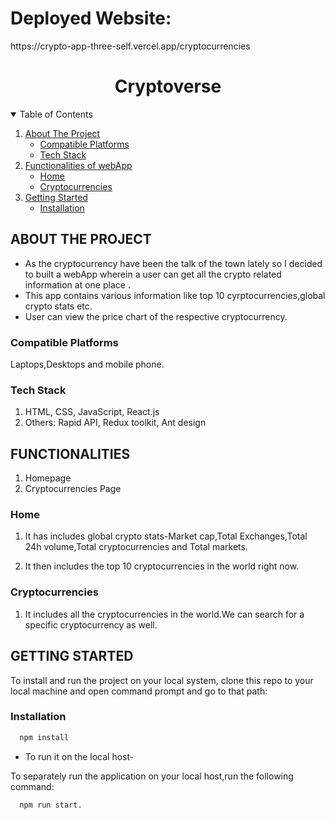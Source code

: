<h1>Deployed Website: </h1>https://crypto-app-three-self.vercel.app/cryptocurrencies

<h1 align="center">Cryptoverse</h1>
 <!-- TABLE OF CONTENTS -->
<details open="open">
  <summary>Table of Contents</summary>
  <ol>
    <li>
      <a href="#about the project">About The Project</a>
      <ul>
        <li><a href="#compatible-platforms">Compatible Platforms</a></li>
        <li><a href="#tech-stack">Tech Stack</a></li>
      </ul>
    </li>
    <li>
      <a href="#functionalities">Functionalities of webApp</a>
      <ul>
        <li><a href="#home">Home</a></li>
        <li><a href="#cryptocurrencies">Cryptocurrencies</a></li>
      </ul>
    </li>
    <li>
      <a href="#getting-started">Getting Started</a>
      <ul>
        <li><a href="#installation">Installation</a></li>
      </ul>
    </li>
       
      
    
    
  </ol>
</details>

<!-- ABOUT THE PROJECT -->

## ABOUT THE PROJECT
* As the cryptocurrency have been the talk of the town lately so I decided to built a webApp wherein a user can get all the crypto related information at one place .
* This app contains various information like top 10 cyrptocurrencies,global crypto stats etc.
* User can view the price chart of the respective cryptocurrency.


### Compatible Platforms
Laptops,Desktops and mobile phone.

### Tech Stack 
1. HTML, CSS, JavaScript, React.js
2. Others: Rapid API, Redux toolkit, Ant design



<!-- FUNCTIONALITIES -->

## FUNCTIONALITIES
1. Homepage
2. Cryptocurrencies Page

### Home
1. It has includes global crypto stats-Market cap,Total Exchanges,Total 24h volume,Total cryptocurrencies and Total markets.

2.	It then includes the top 10 cryptocurrencies in the world right now. 


### Cryptocurrencies
1. It includes all the cryptocurrencies in the world.We can search for a specific cryptocurrency as well.

<!-- INSTALLATIONS -->

## GETTING STARTED
To install and run the project on your local system, clone this repo to your local machine and open command prompt and go to that path:

### Installation
```sh
  npm install
```
* To run it on the local host-

To separately run the application on your local host,run the following command:

```sh
  npm run start.
```











